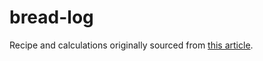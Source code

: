 # bread-log

Recipe and calculations originally sourced from [this article](https://www.theperfectloaf.com/beginners-sourdough-bread/).
